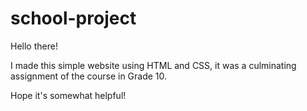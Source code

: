 # school-project

Hello there! 

I made this simple website using HTML and CSS, it was a culminating assignment of the course in Grade 10. 

Hope it's somewhat helpful! 
